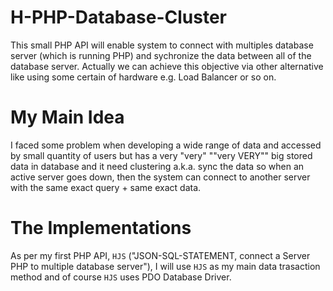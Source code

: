 # H-PHP-Database-Cluster
This small PHP API will enable system to connect with multiples database server (which is running PHP) and sychronize the data between all of the database server. Actually we can achieve this objective via other alternative like using some certain of hardware e.g. Load Balancer or so on.

# My Main Idea
I faced some problem when developing a wide range of data and accessed by small quantity of users but has a very "very" ""very VERY"" big stored data in database and it need clustering a.k.a. sync the data so when an active server goes down, then the system can connect to another server with the same exact query + same exact data.

# The Implementations
As per my first PHP API, `HJS` ("JSON-SQL-STATEMENT, connect a Server PHP to multiple database server"), I will use `HJS` as my main data trasaction method and of course `HJS` uses PDO Database Driver. 
